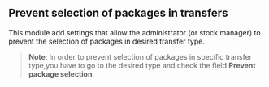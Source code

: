 Prevent selection of packages in transfers
------------------------------------------
This module add settings that allow the administrator (or stock manager) to prevent the selection of packages in desired transfer type.
> **Note**:
> In order to prevent selection of packages in specific transfer type,you have to go to the desired type and check the field __Prevent package selection__.





